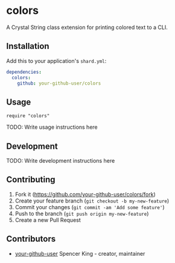 # colors

A Crystal String class extension for printing colored text to a CLI.

## Installation

Add this to your application's `shard.yml`:

```yaml
dependencies:
  colors:
    github: your-github-user/colors
```

## Usage

```crystal
require "colors"
```

TODO: Write usage instructions here

## Development

TODO: Write development instructions here

## Contributing

1. Fork it (<https://github.com/your-github-user/colors/fork>)
2. Create your feature branch (`git checkout -b my-new-feature`)
3. Commit your changes (`git commit -am 'Add some feature'`)
4. Push to the branch (`git push origin my-new-feature`)
5. Create a new Pull Request

## Contributors

- [your-github-user](https://github.com/your-github-user) Spencer King - creator, maintainer
